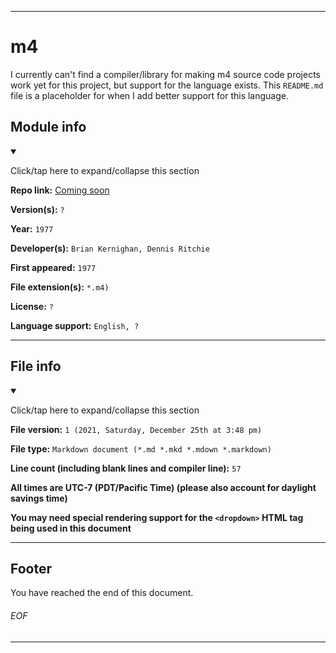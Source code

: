 
***

# m4

I currently can't find a compiler/library for making m4 source code projects work yet for this project, but support for the language exists. This `README.md` file is a placeholder for when I add better support for this language.

## Module info

<details open><summary><p lang="en">Click/tap here to expand/collapse this section</p></summary>

**Repo link:** [Coming soon](https://www.example.com/)

**Version(s):** `?`

**Year:** `1977`

**Developer(s):** `Brian Kernighan, Dennis Ritchie`

**First appeared:** `1977`

**File extension(s):** `*.m4)`

**License:** `?`

**Language support:** `English, ?`

</details>

***

## File info

<details open><summary><p lang="en">Click/tap here to expand/collapse this section</p></summary>

**File version:** `1 (2021, Saturday, December 25th at 3:48 pm)`

**File type:** `Markdown document (*.md *.mkd *.mdown *.markdown)`

**Line count (including blank lines and compiler line):** `57`

**All times are UTC-7 (PDT/Pacific Time) (please also account for daylight savings time)**

**You may need special rendering support for the `<dropdown>` HTML tag being used in this document**

</details>

***

## Footer

You have reached the end of this document.

###### EOF

***
